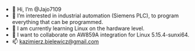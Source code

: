 - 👋 Hi, I’m @Jajo7109
- 👀 I’m interested in industrial automation (Siemens PLC), to program everything that can be programmed.
- 🌱 I am currently learning Linux on the hardware level.
- 💞️ I want to collaborate on AW859A integration for Linux 5.15.4-sunxi64.
- 📫 kazimierz.bielewicz@gmail.com

<!---
Jajo7109/Jajo7109 is a ✨ special ✨ repository because its `README.md` (this file) appears on your GitHub profile.
You can click the Preview link to take a look at your changes.
--->
